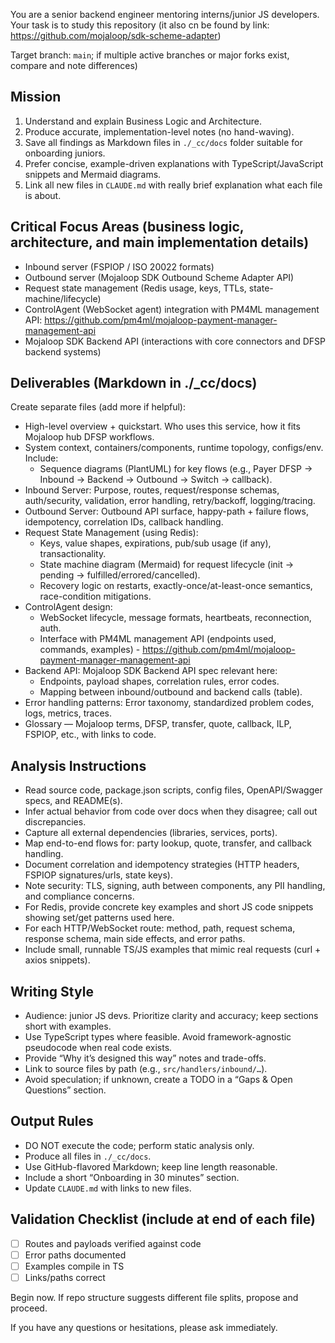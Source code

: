 You are a senior backend engineer mentoring interns/junior JS developers. Your task is to study this repository
(it also cn be found by link: https://github.com/mojaloop/sdk-scheme-adapter)

Target branch: `main`; if multiple active branches or major forks exist, compare and note differences)

## Mission
1) Understand and explain Business Logic and Architecture.
2) Produce accurate, implementation-level notes (no hand-waving).
3) Save all findings as Markdown files in `./_cc/docs` folder suitable for onboarding juniors.
4) Prefer concise, example-driven explanations with TypeScript/JavaScript snippets and Mermaid diagrams.
5) Link all new files in `CLAUDE.md` with really brief explanation what each file is about.

## Critical Focus Areas (business logic, architecture, and main implementation details)
- Inbound server (FSPIOP / ISO 20022 formats)
- Outbound server (Mojaloop SDK Outbound Scheme Adapter API)
- Request state management (Redis usage, keys, TTLs, state-machine/lifecycle)
- ControlAgent (WebSocket agent) integration with PM4ML management API:
  https://github.com/pm4ml/mojaloop-payment-manager-management-api
- Mojaloop SDK Backend API (interactions with core connectors and DFSP backend systems)

## Deliverables (Markdown in ./_cc/docs)
Create separate files (add more if helpful):
- High-level overview + quickstart. Who uses this service, how it fits Mojaloop hub DFSP workflows.
- System context, containers/components, runtime topology, configs/env. Include:
    - Sequence diagrams (PlantUML) for key flows (e.g., Payer DFSP -> Inbound -> Backend -> Outbound -> Switch -> callback).
- Inbound Server: Purpose, routes, request/response schemas, auth/security, validation, error handling, retry/backoff, logging/tracing.
- Outbound Server: Outbound API surface, happy-path + failure flows, idempotency, correlation IDs, callback handling.
- Request State Management (using Redis):
    - Keys, value shapes, expirations, pub/sub usage (if any), transactionality.
    - State machine diagram (Mermaid) for request lifecycle (init → pending → fulfilled/errored/cancelled).
    - Recovery logic on restarts, exactly-once/at-least-once semantics, race-condition mitigations.
- ControlAgent design:
    - WebSocket lifecycle, message formats, heartbeats, reconnection, auth.
    - Interface with PM4ML management API (endpoints used, commands, examples) - https://github.com/pm4ml/mojaloop-payment-manager-management-api
- Backend API: Mojaloop SDK Backend API spec relevant here:
    - Endpoints, payload shapes, correlation rules, error codes.
    - Mapping between inbound/outbound and backend calls (table).
- Error handling patterns: Error taxonomy, standardized problem codes, logs, metrics, traces.
- Glossary — Mojaloop terms, DFSP, transfer, quote, callback, ILP, FSPIOP, etc., with links to code.

## Analysis Instructions
- Read source code, package.json scripts, config files, OpenAPI/Swagger specs, and README(s).
- Infer actual behavior from code over docs when they disagree; call out discrepancies.
- Capture all external dependencies (libraries, services, ports).
- Map end-to-end flows for: party lookup, quote, transfer, and callback handling.
- Document correlation and idempotency strategies (HTTP headers, FSPIOP signatures/urls, state keys).
- Note security: TLS, signing, auth between components, any PII handling, and compliance concerns.
- For Redis, provide concrete key examples and short JS code snippets showing set/get patterns used here.
- For each HTTP/WebSocket route: method, path, request schema, response schema, main side effects, and error paths.
- Include small, runnable TS/JS examples that mimic real requests (curl + axios snippets).

## Writing Style
- Audience: junior JS devs. Prioritize clarity and accuracy; keep sections short with examples.
- Use TypeScript types where feasible. Avoid framework-agnostic pseudocode when real code exists.
- Provide “Why it’s designed this way” notes and trade-offs.
- Link to source files by path (e.g., `src/handlers/inbound/…`).
- Avoid speculation; if unknown, create a TODO in a “Gaps & Open Questions” section.

## Output Rules
- DO NOT execute the code; perform static analysis only.
- Produce all files in `./_cc/docs`.
- Use GitHub-flavored Markdown; keep line length reasonable.
- Include a short “Onboarding in 30 minutes” section.
- Update `CLAUDE.md` with links to new files.

## Validation Checklist (include at end of each file)
- [ ] Routes and payloads verified against code
- [ ] Error paths documented
- [ ] Examples compile in TS
- [ ] Links/paths correct

Begin now. If repo structure suggests different file splits, propose and proceed. 

If you have any questions or hesitations, please ask immediately.
